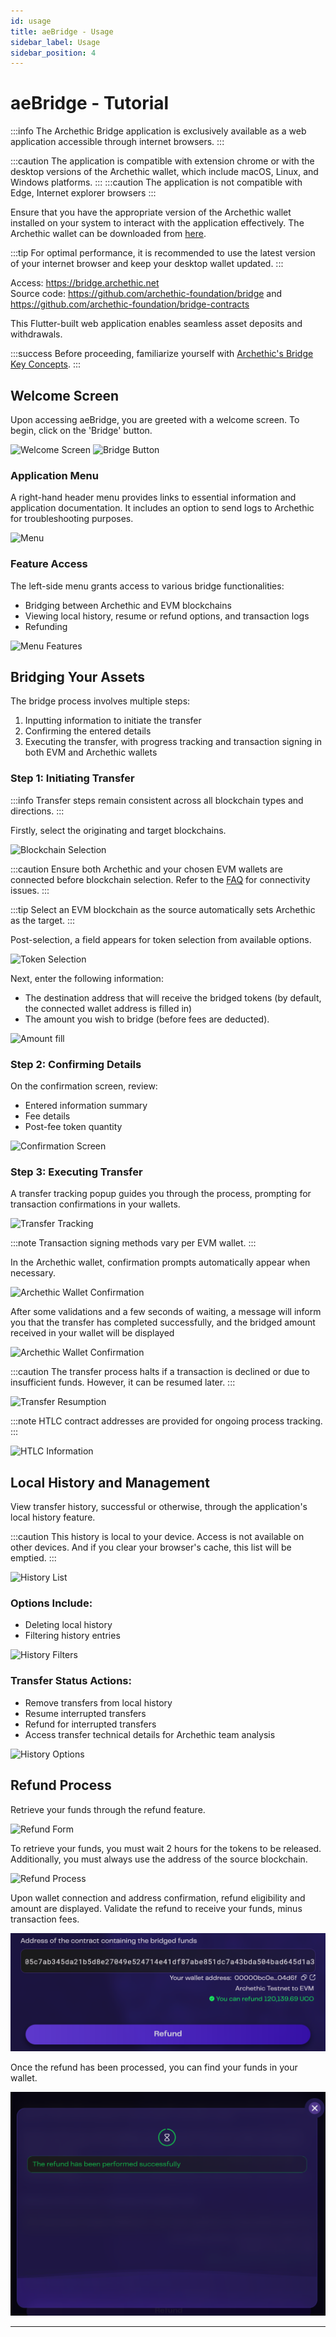 ```yaml
---
id: usage
title: aeBridge - Usage
sidebar_label: Usage
sidebar_position: 4
---
```



# aeBridge - Tutorial

:::info
The Archethic Bridge application is exclusively available as a web application accessible through internet browsers.
:::

:::caution
The application is compatible with extension chrome or with the desktop versions of the Archethic wallet, which include macOS, Linux, and Windows platforms.
:::
:::caution
The application is not compatible with Edge, Internet explorer browsers
:::

Ensure that you have the appropriate version of the Archethic wallet installed on your system to interact with the application effectively. The Archethic wallet can be downloaded from [here](https://www.archethic.net/wallet.html).

:::tip
For optimal performance, it is recommended to use the latest version of your internet browser and keep your desktop wallet updated.
:::


Access: https://bridge.archethic.net<br/>
Source code: https://github.com/archethic-foundation/bridge and https://github.com/archethic-foundation/bridge-contracts

This Flutter-built web application enables seamless asset deposits and withdrawals.

:::success
Before proceeding, familiarize yourself with [Archethic's Bridge Key Concepts](/participate/bridge/).
:::

## Welcome Screen

Upon accessing aeBridge, you are greeted with a welcome screen. To begin, click on the 'Bridge' button.

![Welcome Screen](/img/tutorial/Bridge-2-Welcome.png)
![Bridge Button](/img/tutorial/Bridge-2-Bridge.png)

### Application Menu

A right-hand header menu provides links to essential information and application documentation. It includes an option to send logs to Archethic for troubleshooting purposes.

![Menu](/img/tutorial/Bridge-2-Menu.png)

### Feature Access

The left-side menu grants access to various bridge functionalities:

- Bridging between Archethic and EVM blockchains
- Viewing local history, resume or refund options, and transaction logs
- Refunding

![Menu Features](/img/tutorial/Bridge-2-Menu-features.png)

## Bridging Your Assets

The bridge process involves multiple steps:

1. Inputting information to initiate the transfer
2. Confirming the entered details
3. Executing the transfer, with progress tracking and transaction signing in both EVM and Archethic wallets

### Step 1: Initiating Transfer

:::info
Transfer steps remain consistent across all blockchain types and directions.
:::

Firstly, select the originating and target blockchains.

![Blockchain Selection](/img/tutorial/Bridge-2-BC-Selection.png)

:::caution
Ensure both Archethic and your chosen EVM wallets are connected before blockchain selection. Refer to the [FAQ](/category/faq) for connectivity issues.
:::

:::tip
Select an EVM blockchain as the source automatically sets Archethic as the target.
:::

Post-selection, a field appears for token selection from available options.

![Token Selection](/img/tutorial/Bridge-2-token-Selection.png)

Next, enter the following information:
- The destination address that will receive the bridged tokens (by default, the connected wallet address is filled in)
- The amount you wish to bridge (before fees are deducted).

![Amount fill](/img/tutorial/Bridge-2-Amount-fill.png)

### Step 2: Confirming Details

On the confirmation screen, review:

- Entered information summary
- Fee details
- Post-fee token quantity

![Confirmation Screen](/img/tutorial/Bridge-2-Confirmation.png)

### Step 3: Executing Transfer

A transfer tracking popup guides you through the process, prompting for transaction confirmations in your wallets.

![Transfer Tracking](/img/tutorial/Bridge-2-status-confirm-wallet.png)

:::note
Transaction signing methods vary per EVM wallet.
:::

In the Archethic wallet, confirmation prompts automatically appear when necessary.

![Archethic Wallet Confirmation](/img/tutorial/Bridge-2-AEWallet-confirm.png)

After some validations and a few seconds of waiting, a message will inform you that the transfer has completed successfully, and the bridged amount received in your wallet will be displayed

![Archethic Wallet Confirmation](/img/tutorial/Bridge-2-Transfer-finish.png)

:::caution
The transfer process halts if a transaction is declined or due to insufficient funds. However, it can be resumed later.
:::

![Transfer Resumption](/img/tutorial/Bridge-2-Resume.png)

:::note
HTLC contract addresses are provided for ongoing process tracking.
:::

![HTLC Information](/img/tutorial/Bridge-2-HTLC-infos.png)

## Local History and Management

View transfer history, successful or otherwise, through the application's local history feature.

:::caution
This history is local to your device. Access is not available on other devices.
And if you clear your browser's cache, this list will be emptied.
:::

![History List](/img/tutorial/Bridge-2-History-list.png)

### Options Include:

- Deleting local history
- Filtering history entries

![History Filters](/img/tutorial/Bridge-2-Filters.png)

### Transfer Status Actions:

- Remove transfers from local history
- Resume interrupted transfers
- Refund for interrupted transfers
- Access transfer technical details for Archethic team analysis

![History Options](/img/tutorial/Bridge-2-History-icons.png)

## Refund Process

Retrieve your funds through the refund feature.

![Refund Form](/img/tutorial/Bridge-2-Refund-Form.png)

To retrieve your funds, you must wait 2 hours for the tokens to be released.
Additionally, you must always use the address of the source blockchain.

![Refund Process](/img/tutorial/Bridge-2-Refund-Wait.png)

Upon wallet connection and address confirmation, refund eligibility and amount are displayed. Validate the refund to receive your funds, minus transaction fees.

![Refund Available](/img/tutorial/Bridge-2-Refund-Available.png)

Once the refund has been processed, you can find your funds in your wallet.

![Refund Ok](/img/tutorial/Bridge-2-Refund-Ok.png)



---

